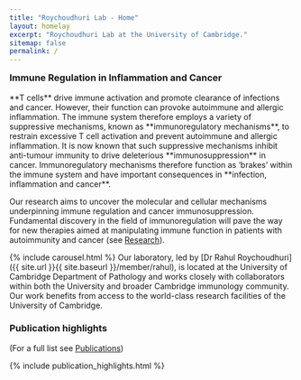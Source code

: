 ```yaml
---
title: "Roychoudhuri Lab - Home"
layout: homelay
excerpt: "Roychoudhuri Lab at the University of Cambridge."
sitemap: false
permalink: /
---
```

<h3 style="margin-top:0px">Immune Regulation in Inflammation and Cancer</h3> 
**T cells** drive immune activation and promote clearance of infections and cancer. However, their function can provoke autoimmune and allergic inflammation. The immune system therefore employs a variety of suppressive mechanisms, known as **immunoregulatory mechanisms**, to restrain excessive T cell activation and prevent autoimmune and allergic inflammation. It is now known that such suppressive mechanisms inhibit anti-tumour immunity to drive deleterious **immunosuppression** in cancer. Immunoregulatory mechanisms therefore function as ‘brakes’ within the immune system and have important consequences in **infection, inflammation and cancer**. 

Our research aims to uncover the molecular and cellular mechanisms underpinning immune regulation and cancer immunosuppression. Fundamental discovery in the field of immunoregulation will pave the way for new therapies aimed at manipulating immune function in patients with autoimmunity and cancer (see [Research](research)). 

{% include carousel.html %}
Our laboratory, led by [Dr Rahul Roychoudhuri]({{ site.url }}{{ site.baseurl }}/member/rahul), is located at the University of Cambridge Department of Pathology and works closely with collaborators within both the University and broader Cambridge immunology community. Our work benefits from access to the world-class research facilities of the University of Cambridge.


### Publication highlights
(For a full list see [Publications](publications))
<div id="gridid">
{% include publication_highlights.html %}
</div>
<p> &nbsp; </p>


